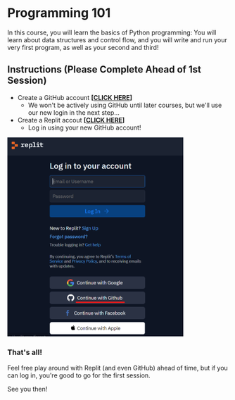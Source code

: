 # Programming 101
In this course, you will learn the basics of Python programming:
You will learn about data structures and control flow, and you will write and run your very first program, as well as your second and third!

## Instructions (Please Complete Ahead of 1st Session)

- Create a GitHub account **[[CLICK HERE](https://github.com/login)]**
    - We won't be actively using GitHub until later courses, but we'll use our new login in the next step...
- Create a Replit accout **[[CLICK HERE](https://replit.com/login)]**
    - Log in using your new GitHub account!

<img src="../image/replit_login.png" width=400 />

### That's all!

Feel free play around with Replit (and even GitHub) ahead of time, but if you can log in, you're good to go for the first session.

See you then!
